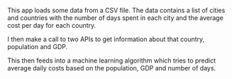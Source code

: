 This app loads some data from a CSV file. The data contains a list of cities and countries with the number of days spent in each city and the average cost per day for each country.

I then make a call to two APIs to get information about that country, population and GDP. 

This then feeds into a machine learning algorithm which tries to predict average daily costs based on the population, GDP and number of days.

